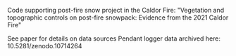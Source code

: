 Code supporting post-fire snow project in the Caldor Fire: "Vegetation and topographic controls on post-fire snowpack: Evidence from the 2021 Caldor Fire"

See paper for details on data sources
Pendant logger data archived here: 10.5281/zenodo.10714264
